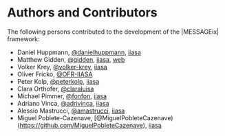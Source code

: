 Authors and Contributors
========================

The following persons contributed to the development of the |MESSAGEix| framework:

- Daniel Huppmann, [@danielhuppmann](https://github.com/danielhuppmann), [iiasa](http://www.iiasa.ac.at/staff/huppmann)
- Matthew Gidden, [@gidden](https://github.com/gidden), [iiasa](http://www.iiasa.ac.at/staff/staff.php?type=auto&visibility=visible&search=true&login=gidden), [web](mattgidden.com)
- Volker Krey, [@volker-krey](https://github.com/volker-krey), [iiasa](http://www.iiasa.ac.at/staff/staff.php?type=auto&visibility=visible&search=true&login=krey)
- Oliver Fricko, [@OFR-IIASA](https://github.com/OFR-IIASA)
- Peter Kolp, [@peterkolp](https://github.com/peterkolp/), [iiasa](http://www.iiasa.ac.at/staff/staff.php?type=auto&visibility=visible&search=true&login=kolp)
- Clara Orthofer, [@claraluisa](https://github.com/ClaraLuisa)
- Michael Pimmer, [@fonfon](https://github.com/fonfon), [iiasa](http://www.iiasa.ac.at/staff/staff.php?type=auto&visibility=visible&search=true&login=pimmer)
- Adriano Vinca, [@adrivinca](https://github.com/adrivinca), [iiasa](http://www.iiasa.ac.at/staff/staff.php?type=auto&visibility=visible&search=true&login=vinca)
- Alessio Mastrucci, [@amastrucci](https://github.com/amastrucci), [iiasa](http://www.iiasa.ac.at/staff/staff.php?type=auto&visibility=visible&search=true&login=mastrucc)
- Miguel Poblete-Cazenave, [@MiguelPobleteCazenave)(https://github.com/MiguelPobleteCazenave), [iiasa](http://www.iiasa.ac.at/staff/staff.php?type=auto&visibility=visible&search=true&login=poblete)
